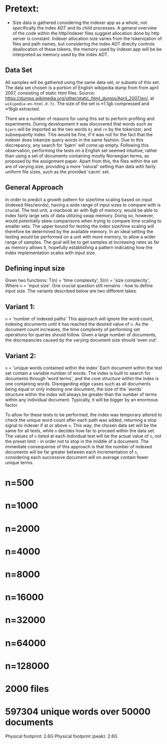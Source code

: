 # Pretext: 
* Size data is gathered considering the indexer app as a whole, not specifically the index ADT and its child processes. A general overview of the code within the http/indexer files suggest allocation done by http server is constant. Indexer allocation size varies from the tokenization of files and path names, but considering the index ADT directly controls deallocation of these tokens, the memory used by indexer.app will be be interpreted as memory used by the index ADT.


## Data Set
All samples will be gathered using the same data set, or subsets of this set.
The data set chosen is a portion of English wikipedia dump from from april 2007, consisting of static html files.
Source: <https://dumps.wikimedia.org/other/static_html_dumps/April_2007/en/>, at `wikipedia-en-html.0.7z`.
The size of the set is ≈1.1gb compressed and ≈16gb extracted.

There are a number of reasons for using this set to perform profiling and experiments.
During development it was discovered that words such as `bjørn` will be imported as the two words `bj` and `rn` by the tokenizer, and subsequently index. This would be fine, if it was not for the fact that the indexer does tokenize query words in the same fashion. Due to this discrepancy, any search for 'bjørn' will come up empty. Following this observation, performing the tests on a English set seemed intuitive, rather than using a set of documents containing mostly Norwegian terms, as proposed by the assignment paper.
Apart from this, the files within the set are of varying size, providing a more 'natural' setting than data with fairly uniform file sizes, such as the provided 'cacm' set.


## General Approach
In order to predict a growth pattern for size/time scaling based on input (indexed files/words), having a wide range of input sizes to compare with is crucial. The test unit, a macbook air with 8gb of memory, would be able to index fairly large sets of data utilizing swap memory. Doing so, however, would potentially skew comparisons when trying to compare time scaling to smaller sets. The upper bound for testing the index size/time scaling will therefore be determined by the available memory. In an ideal setting the testing would be performed on a unit with more memory, to allow a wider range of samples. The goal will be to get samples at increasing rates as far as memory allows it, hopefully establishing a pattern indicating how the index implementation scales with input size.


## Defining input size
Given two functions:
T(n) = 'time complexity',
S(n) = 'size complecity',
Where `n` = 'input size'.
One crucial question still remains - how to define input size. The variants described below are two different takes.


## Variant 1:
  `n` = 'number of indexed paths'
  This approach will ignore the word count, indexing documents until it has reached the desired value of `n`.
  As the document count increases, the time complexity of performing set operations for queries should follow.
  Given a large number of documents, the discrepancies caused by the varying document size should 'even out'.


## Variant 2:
  `n` = 'unique words contained within the index'
  Each document within the test set contain a variable number of words.
  The index is built to search for documents through 'word terms', and the core structure within the index is one containing words. Disregarding edge cases such as all documents being equal or only indexing one document, the size of the 'words' structure within the index will always be greater than the number of terms within any individual document. Typically, it will be bigger by an enormous factor.

  To allow for these tests to be performed, the index was temporary altered to check the unique word count after each path was added, returning a stop signal to indexer if at or above `n`. This way, the chosen data set will be the same for all tests, while `n` decides how far to proceed within the data set. The values of `n` listed at each individual test will be the actual value of `n`, not the preset limit - in order not to stop in the middle of a document.
  The immediate consequense of this approach is that the number of indexed documents will be far greater between each incrementation of `n`, considering each successive document will on average contain fewer unique terms.





# n=500


# n=1000
# n=2000
# n=4000
# n=8000
# n=16000
# n=32000
# n=64000
# n=128000


# 2000 files


# 



# 597304 unique words over 50000 documents
Physical footprint:         2.6G
Physical footprint (peak):  2.6G

